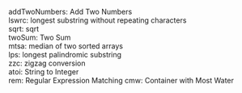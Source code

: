 addTwoNumbers: Add Two Numbers  
lswrc: longest substring without repeating characters  
sqrt: sqrt  
twoSum: Two Sum  
mtsa: median of two sorted arrays  
lps: longest palindromic substring  
zzc: zigzag conversion  
atoi: String to Integer   
rem:  Regular Expression Matching
cmw:  Container with Most Water
